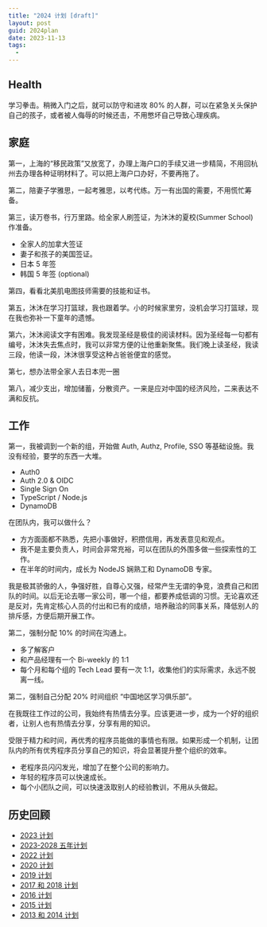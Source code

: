 ```yaml
---
title: "2024 计划 [draft]"
layout: post
guid: 2024plan
date: 2023-11-13
tags:
  -
---
```


## Health

学习拳击。稍微入门之后，就可以防守和进攻 80% 的人群，可以在紧急关头保护自己的孩子，或者被人侮辱的时候还击，不用憋坏自己导致心理疾病。


## 家庭

第一，上海的“移民政策”又放宽了，办理上海户口的手续又进一步精简，不用回杭州去办理各种证明材料了。可以把上海户口办好，不要再拖了。

第二，陪妻子学雅思，一起考雅思，以考代练。万一有出国的需要，不用慌忙筹备。

第三，读万卷书，行万里路。给全家人刷签证，为沐沐的夏校(Summer School)作准备。

- 全家人的加拿大签证
- 妻子和孩子的美国签证。
- 日本 5 年签
- 韩国 5 年签 (optional)

第四，看看北美肌电图技师需要的技能和证书。

第五，沐沐在学习打篮球，我也跟着学。小的时候家里穷，没机会学习打篮球，现在我也弥补一下童年的遗憾。

第六，沐沐阅读文字有困难。我发现圣经是极佳的阅读材料。因为圣经每一句都有编号，沐沐失去焦点时，我可以非常方便的让他重新聚焦。我们晚上读圣经，我读三段，他读一段，沐沐很享受这种占爸爸便宜的感觉。


第七，想办法带全家人去日本兜一圈


第八，减少支出，增加储蓄，分散资产。一来是应对中国的经济风险，二来表达不满和反抗。


## 工作

第一，我被调到一个新的组，开始做 Auth, Authz, Profile, SSO 等基础设施。我没有经验，要学的东西一大堆。

- Auth0
- Auth 2.0 & OIDC
- Single Sign On
- TypeScript / Node.js
- DynamoDB

在团队内，我可以做什么？

- 方方面面都不熟悉，先把小事做好，积攒信用，再发表意见和观点。
- 我不是主要负责人，时间会非常充裕，可以在团队的外围多做一些探索性的工作。
- 在半年的时间内，成长为 NodeJS 娴熟工和 DynamoDB 专家。


我是极其骄傲的人，争强好胜，自尊心又强，经常产生无谓的争竞，浪费自己和团队的时间。以后无论去哪一家公司，哪一个组，都要养成低调的习惯。无论喜欢还是反对，先肯定核心人员的付出和已有的成绩，培养融洽的同事关系，降低别人的排斥感，方便后期开展工作。


第二，强制分配 10% 的时间在沟通上。

- 多了解客户
- 和产品经理有一个 Bi-weekly 的 1:1
- 每个月和每个组的 Tech Lead 要有一次 1:1，收集他们的实际需求，永远不脱离一线。


第二，强制自己分配 20% 时间组织 “中国地区学习俱乐部”。

在我既往工作过的公司，我始终有热情去分享。应该更进一步，成为一个好的组织者，让别人也有热情去分享，分享有用的知识。

受限于精力和时间，再优秀的程序员能做的事情也有限。如果形成一个机制，让团队内的所有优秀程序员分享自己的知识，将会显著提升整个组织的效率。

- 老程序员闪闪发光，增加了在整个公司的影响力。
- 年轻的程序员可以快速成长。
- 每个小团队之间，可以快速汲取别人的经验教训，不用从头做起。


## 历史回顾

- [2023 计划](/plan-for-2023.html)
- [2023-2028 五年计划](/five-year-plans-2023.html)
- [2022 计划](/2022-07-08-plan-for-the-Q3-and-Q4-of-2022.html)
- [2020 计划](/plan-for-2020.html)
- [2019 计划](/plan-for-2019.html)
- [2017 和 2018 计划](/plan-for-2017-and-2018.html)
- [2016 计划](/study-plan-2016.html)
- [2015 计划](/my-2014.html)
- [2013 和 2014 计划](/study-plan.html)
